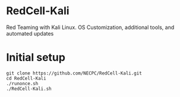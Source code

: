 # RedCell-Kali
Red Teaming with Kali Linux. OS Customization, additional tools, and automated updates

# Initial setup
```
git clone https://github.com/NECPC/RedCell-Kali.git
cd RedCell-Kali
./runonce.sh
./RedCell-Kali.sh
```
